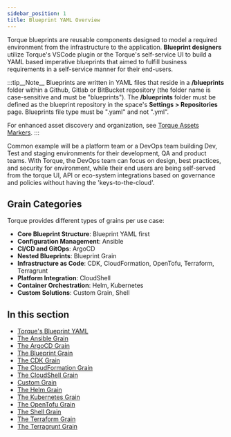 ```yaml
---
sidebar_position: 1
title: Blueprint YAML Overview
---
```


Torque blueprints are reusable components designed to model a required environment from the infrastructure to the application. **Blueprint designers** utilize Torque's VSCode plugin or the Torque's self-service UI to build a YAML based imperative blueprints that aimed to fulfill business requirements in a self-service manner for their end-users. 

:::tip__Note__
Blueprints are written in YAML files that reside in a __/blueprints__ folder within a Github, Gitlab or BitBucket repository (the folder name is case-sensitive and must be "blueprints"). The __/blueprints__ folder must be defined as the blueprint repository in the space's __Settings > Repositories__ page. Blueprints file type must be ".yaml" and not ".yml". 

For enhanced asset discovery and organization, see [Torque Assets Markers](/blueprint-designer-guide/torque-assets-markers).
:::

Common example will be a platform team or a DevOps team building Dev, Test and staging environments for their development, QA and product teams. With Torque, the DevOps team can focus on design, best practices, and security for environment, while their end users are being self-served from the torque UI, API or eco-system integrations based on governance and policies without having the 'keys-to-the-cloud'.

## Grain Categories

Torque provides different types of grains per use case:

- **Core Blueprint Structure**: Blueprint YAML first
- **Configuration Management**: Ansible
- **CI/CD and GitOps**: ArgoCD
- **Nested Blueprints**: Blueprint Grain
- **Infrastructure as Code**: CDK, CloudFormation, OpenTofu, Terraform, Terragrunt
- **Platform Integration**: CloudShell
- **Container Orchestration**: Helm, Kubernetes
- **Custom Solutions**: Custom Grain, Shell

## In this section
* [Torque's Blueprint YAML](/blueprint-designer-guide/blueprints/blueprints-yaml-structure)
* [The Ansible Grain](/blueprint-designer-guide/blueprints/ansible-grain)
* [The ArgoCD Grain](/blueprint-designer-guide/blueprints/argocd-grain)
* [The Blueprint Grain](/blueprint-designer-guide/blueprints/blueprint-grain)
* [The CDK Grain](/blueprint-designer-guide/blueprints/cdk-grain)
* [The CloudFormation Grain​](/blueprint-designer-guide/blueprints/cloudformation-grain)
* [The CloudShell Grain](/blueprint-designer-guide/blueprints/cloudshell-grain)
* [Custom Grain](/blueprint-designer-guide/blueprints/custom-grain)
* [The Helm Grain](/blueprint-designer-guide/blueprints/helm-grain)
* [The Kubernetes Grain​](/blueprint-designer-guide/blueprints/kubernetes-grain)
* [The OpenTofu Grain](/blueprint-designer-guide/blueprints/opentofu-grain)
* [The Shell Grain](/blueprint-designer-guide/blueprints/shell-grain)
* [The Terraform Grain](/blueprint-designer-guide/blueprints/terraform-grain)
* [The Terragrunt Grain](/blueprint-designer-guide/blueprints/terragrunt-grain)